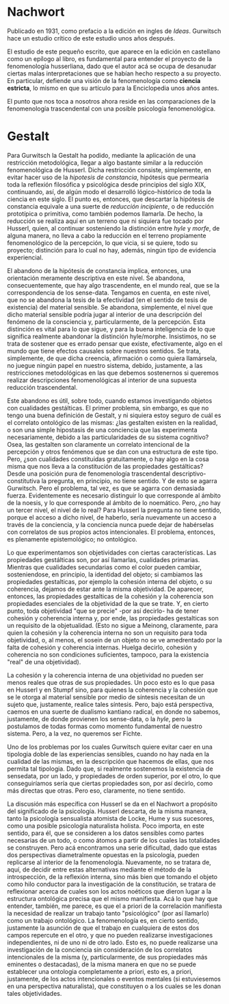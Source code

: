 # Nachwort

Publicado en 1931, como prefacio a la edición en ingles de _Ideas_. Gurwitsch hace un estudio crítico de este estudio unos años después. 

El estudio de este pequeño escrito, que aparece en la edición en castellano como un epílogo al libro, es fundamental para entender el proyecto de la fenomenología husserliana, dado que el autor acá se ocupa de desanudar ciertas malas interpretaciones que se habían hecho respecto a su proyecto. En particular, defiende una visión de la fenomenología como __ciencia estricta__, lo mismo en que su artículo para la Enciclopedia unos años antes. 

El punto que nos toca a nosotros ahora reside en las comparaciones de la fenomenología trascendental con una posible psicología fenomenológica. 

# Gestalt

Para Gurwitsch la Gestalt ha podido, mediante la aplicación de una restricción metodológica, llegar a algo bastante similar a la reducción fenomenológica de Husserl. Dicha restricción consiste, simplemente, en evitar hacer uso de la _hipotesis de constancia_, hipótesis que permearia toda la reflexión filosófica y psicológica desde principios del siglo XIX, continuando, así, de algún modo el desarrolló lógico-histórico de toda la ciencia en este siglo. El punto es, entonces, que descartar la hipótesis de constancia equivale a una suerte de _reducción incipiente_, o de reducción prototípica o primitiva, como también podemos llamarla. De hecho, la reducción se realiza aquí en un terreno que ni siquiera fue tocado por Husserl, quien, al continuar sosteniendo la distinción entre _hyle_ y _morfe_, de alguna manera, no lleva a cabo la reducción en el terreno propiamente fenomenológico de la percepción, lo que vicia, si se quiere, todo su proyecto; distinción para lo cual no hay, además, ningún tipo de evidencia experiencial. 

El abandono de la hipótesis de constancia implica, entonces, una orientación meramente descriptiva en este nivel. Se abandona, consecuentemente, que hay algo trascendente, en el mundo real, que se la correspondencia de los sense-data. Tengamos en cuenta, en este nivel, que no se abandona la tesis de la efectividad (en el sentido de tesis de existencia) del material sensible. Se abandona, simplemente, el nivel que dicho material sensible podría jugar al interior de una descripción del fenómeno de la consciencia y, particularmente, de la percepción. Esta distinción es vital para lo que sigue, y para la buena inteligencia de lo que significa realmente abandonar la distinción hyle/morphe. Insistimos, no se trata de sostener que es errado pensar que existe, efectivamente, algo en el mundo que tiene efectos causales sobre nuestros sentidos. Se trata, simplemente, de que dicha creencia, afirmación o como quiera llamársela, no juegue ningún papel en nuestro sistema, debido, justamente, a las restricciones metodológicas en las que debemos sostenernos si queremos realizar descripciones fenomenológicas al interior de una supuesta reducción trascendental. 

Este abandono es útil, sobre todo, cuando estamos investigando objetos con cualidades gestálticas. El primer problema, sin embargo, es que no tengo una buena definición de Gestalt, y ni siquiera estoy seguro de cuál es el correlato ontológico de las mismas: ¿las gestalten existen en la realidad, o son una simple hipostasis de una conciencia que las experimenta necesariamente, debido a las particularidades de su sistema cognitivo? Osea, las gestalten son claramente un correlato intencional de la percepción y otros fenómenos que se dan con una estructura de este tipo. Pero, ¿son cualidades constituidas gratuitamente, o hay algo en la cosa misma que nos lleva a la constitución de las propiedades gestálticas? Desde una posición pura de fenomenología trascendental descriptivo-constitutiva la pregunta, en principio, no tiene sentido. Y de esto se agarra Gurwitsch. Pero el problema, tal vez, es que se agarra con demasiada fuerza. Evidentemente es necesario distinguir lo que corresponde al ámbito de la noesis, y lo que corresponde al ámbito de lo noemático. Pero, ¿no hay un tercer nivel, el nivel de lo real? Para Husserl la pregunta no tiene sentido, porque el acceso a dicho nivel, de haberlo, sería nuevamente un acceso a través de la conciencia, y la conciencia nunca puede dejar de habérselas con correlatos de sus propios actos intencionales. El problema, entonces, es plenamente epistemológico; no ontológico. 

Lo que experimentamos son objetividades con ciertas características. Las propiedades gestálticas son, por así llamarlas, cualidades primarias. Mientras que cualidades secundarias como el color pueden cambiar, sosteniendose, en principio, la identidad del objeto; si cambiamos las propiedades gestalticas, por ejemplo la cohesión interna del objeto, o su coherencia, dejamos de estar ante la misma objetividad. De aparecer, entonces, las propiedades gestalticas de la cohesión y la coherencia son propiedades esenciales de la objetividad de la que se trate. Y, en cierto punto, toda objetividad "que se precie" -por así decirlo- ha de tener cohesión y coherencia interna y, por ende, las propiedades gestalticas son un requisito de la objetualidad. (Esto no sigue a Meinong, claramente, para quien la cohesión y la coherencia interna no son un requisito para toda  objetividad, o, al menos, el sosein de un objeto no se ve amedrentado por la falta de cohesión y coherencia internas. Huelga decirlo, cohesión y coherencia no son condiciones suficientes, tampoco, para la existencia "real" de una objetividad). 

La cohesión y la coherencia interna de una objetividad no pueden ser menos reales que otras de sus propiedades. Un poco esto es lo que pasa en Husserl y en Stumpf sino, para quienes la coherencia y la cohesión que se le otorga al material sensible por medio de síntesis necesitan de un sujeto que, justamente, realice tales síntesis. Pero, bajo está perspectiva, caemos en una suerte de dualismo kantiano radical, en donde no sabemos, justamente, de donde provienen los sense-data, o la _hyle_, pero la postulamos de todas formas como momento fundamental de nuestro sistema. Pero, a la vez, no queremos ser Fichte. 

Uno de los problemas por los cuales Gurwitsch quiere evitar caer en una tipologia doble de las experiencias sensibles, cuando no hay nada en la cualidad de las mismas, en la descripción que hacemos de ellas, que nos permita tal tipologia. Dado que, si realmente sostenemos la existencia de sensedata, por un lado, y propiedades de orden superior, por el otro, lo que conseguiríamos sería que ciertas propiedades son, por así decirlo, como más directas que otras. Pero eso, claramente, no tiene sentido. 

La discusión más específica con Husserl se da en el Nachwort a propósito del significado de la psicología. Husserl descarta, de la misma manera, tanto la psicología sensualista atomista de Locke, Hume y sus sucesores, como una posible psicología naturalista holista. Poco importa, en este sentido, para él, que se consideren a los datos sensibles como partes necesarias de un todo, o como átomos a partir de los cuales las totalidades se construyen. Pero acá encontramos una serie dificultad, dado que estas dos perspectivas diametralmente opuestas en la psicología, pueden replicarse al interior de la fenomenología. Nuevamente, no se tratara de, aquí, de decidir entre estas alternativas mediante el método de la introspección, de la reflexión interna, sino más bien que tomando el objeto como hilo conductor para la investigación de la constitución, se tratara de reflexionar acerca de cuales son los actos noéticos que dieron lugar a la estructura ontológica precisa que el mismo manifiesta. Acá lo que hay que entender, también, me parece, es que el a priori de la correlación manifiesta la necesidad de realizar un trabajo tanto "psicológico" (por así llamarlo) como un trabajo ontológico. La fenomenología es, en cierto sentido, justamente la asunción de que el trabajo en cualquiera de estos dos campos repercute en el otro, y que no pueden realizarse investigaciones independientes, ni de uno ni de otro lado. Esto es, no puede realizarse una investigación de la conciencia sin consideración de los correlatos intencionales de la misma (y, particularmente, de sus propiedades más eminentes o destacadas), de la misma manera en que no se puede establecer una ontologia completamente a priori, esto es, a priori, justamente, de los actos intencionales o eventos mentales (si estuviesemos en una perspectiva naturalista), que constituyen o a los cuales se les donan tales objetividades. 

